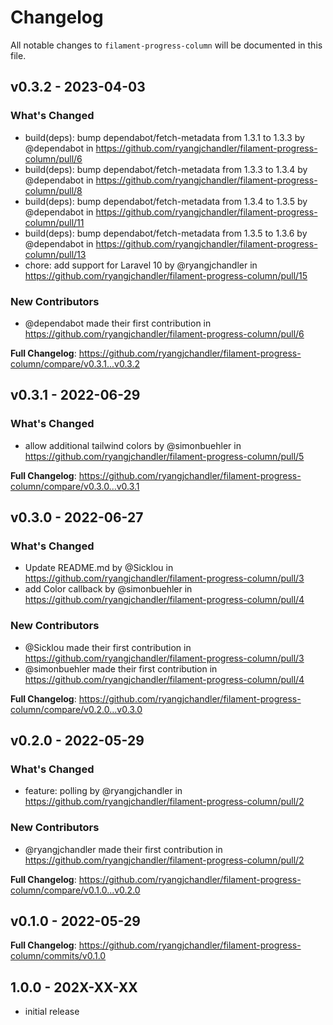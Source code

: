 # Changelog

All notable changes to `filament-progress-column` will be documented in this file.

## v0.3.2 - 2023-04-03

### What's Changed

- build(deps): bump dependabot/fetch-metadata from 1.3.1 to 1.3.3 by @dependabot in https://github.com/ryangjchandler/filament-progress-column/pull/6
- build(deps): bump dependabot/fetch-metadata from 1.3.3 to 1.3.4 by @dependabot in https://github.com/ryangjchandler/filament-progress-column/pull/8
- build(deps): bump dependabot/fetch-metadata from 1.3.4 to 1.3.5 by @dependabot in https://github.com/ryangjchandler/filament-progress-column/pull/11
- build(deps): bump dependabot/fetch-metadata from 1.3.5 to 1.3.6 by @dependabot in https://github.com/ryangjchandler/filament-progress-column/pull/13
- chore: add support for Laravel 10 by @ryangjchandler in https://github.com/ryangjchandler/filament-progress-column/pull/15

### New Contributors

- @dependabot made their first contribution in https://github.com/ryangjchandler/filament-progress-column/pull/6

**Full Changelog**: https://github.com/ryangjchandler/filament-progress-column/compare/v0.3.1...v0.3.2

## v0.3.1 - 2022-06-29

### What's Changed

- allow additional tailwind colors by @simonbuehler in https://github.com/ryangjchandler/filament-progress-column/pull/5

**Full Changelog**: https://github.com/ryangjchandler/filament-progress-column/compare/v0.3.0...v0.3.1

## v0.3.0 - 2022-06-27

### What's Changed

- Update README.md by @Sicklou in https://github.com/ryangjchandler/filament-progress-column/pull/3
- add Color callback by @simonbuehler in https://github.com/ryangjchandler/filament-progress-column/pull/4

### New Contributors

- @Sicklou made their first contribution in https://github.com/ryangjchandler/filament-progress-column/pull/3
- @simonbuehler made their first contribution in https://github.com/ryangjchandler/filament-progress-column/pull/4

**Full Changelog**: https://github.com/ryangjchandler/filament-progress-column/compare/v0.2.0...v0.3.0

## v0.2.0 - 2022-05-29

### What's Changed

- feature: polling by @ryangjchandler in https://github.com/ryangjchandler/filament-progress-column/pull/2

### New Contributors

- @ryangjchandler made their first contribution in https://github.com/ryangjchandler/filament-progress-column/pull/2

**Full Changelog**: https://github.com/ryangjchandler/filament-progress-column/compare/v0.1.0...v0.2.0

## v0.1.0 - 2022-05-29

**Full Changelog**: https://github.com/ryangjchandler/filament-progress-column/commits/v0.1.0

## 1.0.0 - 202X-XX-XX

- initial release
